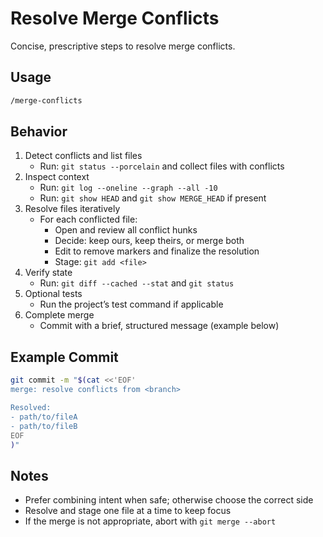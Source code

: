 # Resolve Merge Conflicts

Concise, prescriptive steps to resolve merge conflicts.

## Usage

```bash
/merge-conflicts
```

## Behavior

1. Detect conflicts and list files
   - Run: `git status --porcelain` and collect files with conflicts
2. Inspect context
   - Run: `git log --oneline --graph --all -10`
   - Run: `git show HEAD` and `git show MERGE_HEAD` if present
3. Resolve files iteratively
   - For each conflicted file:
     - Open and review all conflict hunks
     - Decide: keep ours, keep theirs, or merge both
     - Edit to remove markers and finalize the resolution
     - Stage: `git add <file>`
4. Verify state
   - Run: `git diff --cached --stat` and `git status`
5. Optional tests
   - Run the project’s test command if applicable
6. Complete merge
   - Commit with a brief, structured message (example below)

## Example Commit

```bash
git commit -m "$(cat <<'EOF'
merge: resolve conflicts from <branch>

Resolved:
- path/to/fileA
- path/to/fileB
EOF
)"
```

## Notes

- Prefer combining intent when safe; otherwise choose the correct side
- Resolve and stage one file at a time to keep focus
- If the merge is not appropriate, abort with `git merge --abort`
